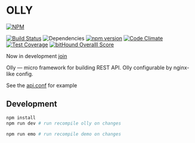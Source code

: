 # OLLY

 [![NPM](https://nodei.co/npm/olly.png?downloads=true&downloadRank=true&stars=true)](https://nodei.co/npm/olly/)

 [![Build Status](https://travis-ci.org/AtomixInteractions/olly.svg?branch=master)](https://travis-ci.org/AtomixInteractions/olly)
 ![Dependencies](https://david-dm.org/atomixinteractions/olly.svg)
 [![npm version](https://badge.fury.io/js/nonstandard.svg)](https://npmjs.com/nonstandard)
 [![Code Climate](https://codeclimate.com/github/AtomixInteractions/olly/badges/gpa.svg)](https://codeclimate.com/github/AtomixInteractions/olly)
 [![Test Coverage](https://codeclimate.com/github/AtomixInteractions/olly/badges/coverage.svg)](https://codeclimate.com/github/AtomixInteractions/olly/coverage)
 [![bitHound Overalll Score](https://www.bithound.io/github/AtomixInteractions/olly/badges/score.svg)](https://www.bithound.io/github/AtomixInteractions/olly)

Now in development [join](https://github.com/AtomixInteractions/olly/pulls)

Olly — micro framework for building REST API. Olly configurable by nginx-like config.

See the [api.conf](api.conf) for example


## Development

```bash
npm install
npm run dev # run recompile olly on changes

npm run emo # run recompile demo on changes
```
